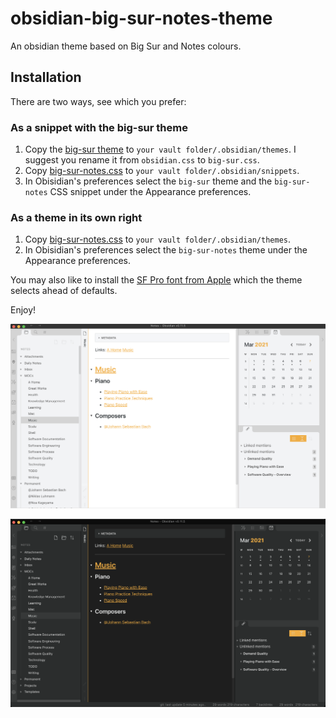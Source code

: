 # obsidian-big-sur-notes-theme

An obsidian theme based on Big Sur and Notes colours.

## Installation

There are two ways, see which you prefer:

### As a snippet with the big-sur theme

1. Copy the [big-sur theme](https://github.com/davidgolding/obsidian-big-sur-aesthetic/blob/main/obsidian.css) to `your vault folder/.obsidian/themes`. I suggest you rename it from `obsidian.css` to `big-sur.css`.
2. Copy [big-sur-notes.css](/big-sur-notes.css) to `your vault folder/.obsidian/snippets`.
3. In Obisidian's preferences select the `big-sur` theme and the `big-sur-notes` CSS snippet under the Appearance preferences.

### As a theme in its own right

1. Copy [big-sur-notes.css](/big-sur-notes.css) to `your vault folder/.obsidian/themes`.
2. In Obisidian's preferences select the `big-sur-notes` theme under the Appearance preferences.

You may also like to install the [SF Pro font from Apple](https://developer.apple.com/fonts/) which the theme selects ahead of defaults.

Enjoy!

![Light Screenshot](/Screenshot-light.png?raw=true "Light")

![Dark Screenshot](/Screenshot-dark.png?raw=true "Dark")
